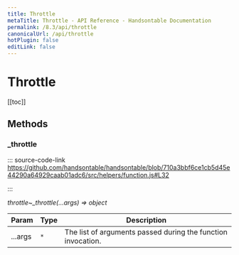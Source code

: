 ```yaml
---
title: Throttle
metaTitle: Throttle - API Reference - Handsontable Documentation
permalink: /8.3/api/throttle
canonicalUrl: /api/throttle
hotPlugin: false
editLink: false
---
```


# Throttle

[[toc]]
## Methods

### _throttle
  
::: source-code-link https://github.com/handsontable/handsontable/blob/710a3bbf6ce1cb5d45e44290a64929caab01adc6/src/helpers/function.js#L32

:::

_throttle~\_throttle(...args) ⇒ object_


| Param | Type | Description |
| --- | --- | --- |
| ...args | `*` | The list of arguments passed during the function invocation. |


